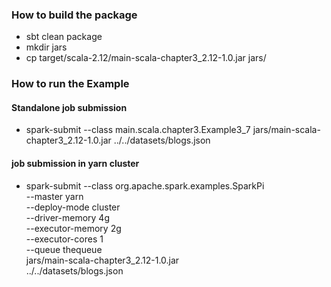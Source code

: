 ### How to build the package

- sbt clean package
- mkdir jars
- cp target/scala-2.12/main-scala-chapter3_2.12-1.0.jar jars/

### How to run the Example

#### Standalone job submission
* spark-submit --class main.scala.chapter3.Example3_7 jars/main-scala-chapter3_2.12-1.0.jar ../../datasets/blogs.json

####  job submission in yarn cluster
* spark-submit --class org.apache.spark.examples.SparkPi \
    --master yarn \
    --deploy-mode cluster \
    --driver-memory 4g \
    --executor-memory 2g \
    --executor-cores 1 \
    --queue thequeue \
    jars/main-scala-chapter3_2.12-1.0.jar \
    ../../datasets/blogs.json
